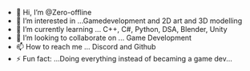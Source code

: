 - 👋 Hi, I’m @Zero-offline
- 👀 I’m interested in ...Gamedevelopment and 2D art and 3D modelling 
- 🌱 I’m currently learning ... C++, C#, Python, DSA, Blender, Unity
- 💞️ I’m looking to collaborate on ... Game Development
- 📫 How to reach me ... Discord and Github
- ⚡ Fun fact: ...Doing everything instead of becaming a game dev...

<!---
Zero-offline/Zero-offline is a ✨ special ✨ repository because its `README.md` (this file) appears on your GitHub profile.
You can click the Preview link to take a look at your changes.
--->
